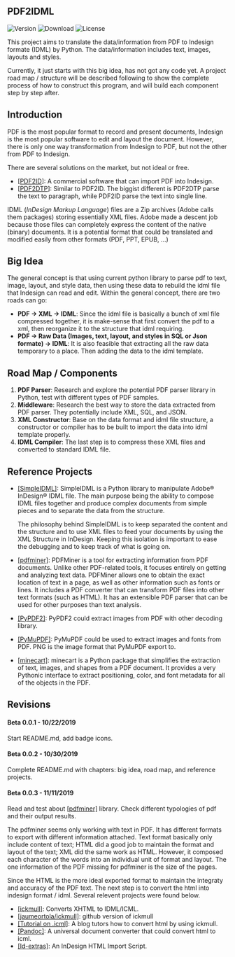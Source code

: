 ## PDF2IDML

![Version](https://img.shields.io/badge/beta-0.0.1-orange)
![Download](https://img.shields.io/badge/download-2-blue)
![License](https://img.shields.io/badge/license-GNU%203.0-green)

This project aims to translate the data/information from PDF to Indesign formate (IDML) by Python. The data/information includes text, images, layouts and styles. 

Currently, it just starts with this big idea, has not got any code yet. A project road map / structure will be described following to show the complete process of how to construct this program, and will build each component step by step after.

## Introduction

PDF is the most popular format to record and present documents, Indesign is the most popular software to edit and layout the document. However, there is only one way transformation from Indesign to PDF, but not the other from PDF to Indesign. 

There are several solutions on the market, but not ideal or free. 
- [[PDF2ID](https://www.recosoft.com/products/pdf2id/)]: A commercial software that can import PDF into Indesign.  
- [[PDF2DTP](https://markzware.com/products/pdf2dtp/)]: Similar to PDF2ID. The biggist different is PDF2DTP parse the text to paragraph, while PDF2ID parse the text into single line.  

IDML (*InDesign Markup Language*) files are a Zip archives (Adobe calls them packages) storing essentially XML files. Adobe made a descent job because those files can completely express the content of the native (binary) documents. It is a potential format that could be translated and modified easily from other formats (PDF, PPT, EPUB, ...)

## Big Idea

The general concept is that using current python library to parse pdf to text, image, layout, and style data, then using these data to rebuild the idml file that Indesign can read and edit. Within the general concept, there are two roads can go:

- __PDF -> XML -> IDML__: Since the idml file is basically a bunch of xml file compressed together, it is make-sense that first convert the pdf to a xml, then reorganize it to the structure that idml requiring. 
- __PDF -> Raw Data (Images, text, layout, and styles in SQL or Json formate) -> IDML__:  It is also feasible that extracting all the raw data temporary to a place. Then adding the data to the idml template.

## Road Map / Components

1. **PDF Parser**: Research and explore the potential PDF parser library in Python, test with different types of PDF samples.
2. **Middleware**: Research the best way to store the data extracted from PDF parser. They potentially include XML, SQL, and JSON.
3. **XML Constructor**: Base on the data format and idml file structure, a constructor or compiler has to be built to import the data into idml template properly.
4. **IDML Compiler**: The last step is to compress these XML files and converted to standard IDML file.



## Reference Projects

- [[SimpleIDML]](https://github.com/Starou/SimpleIDML): SimpleIDML is a Python library to manipulate Adobe® InDesign® IDML file. The main purpose being the ability to compose IDML files together and produce complex documents from simple pieces and to separate the data from the structure.

  The philosophy behind SimpleIDML is to keep separated the content and the structure and to use XML files to feed your documents by using the XML Structure in InDesign. Keeping this isolation is important to ease the debugging and to keep track of what is going on.

- [[pdfminer]](https://github.com/euske/pdfminer/): PDFMiner is a tool for extracting information from PDF documents. Unlike other PDF-related tools, it focuses entirely on getting and analyzing text data. PDFMiner allows one to obtain the exact location of text in a page, as well as other information such as fonts or lines. It includes a PDF converter that can transform PDF files into other text formats (such as HTML). It has an extensible PDF parser that can be used for other purposes than text analysis.

- [[PyPDF2]](https://github.com/mstamy2/PyPDF2): PyPDF2 could extract images from PDF with other decoding library.

- [[PyMuPDF]](https://github.com/pymupdf/PyMuPDF): PyMuPDF could be used to extract images and fonts from PDF. PNG is the image format that PyMuPDF export to.

- [[minecart]](https://github.com/felipeochoa/minecart): minecart is a Python package that simplifies the extraction of text, images, and shapes from a PDF document. It provides a very Pythonic interface to extract positioning, color, and font metadata for all of the objects in the PDF.



## Revisions

#### Beta 0.0.1 - 10/22/2019

Start README.md, add badge icons.

#### Beta 0.0.2 - 10/30/2019

Complete README.md with chapters: big idea, road map, and reference projects.

#### Beta 0.0.3 - 11/11/2019

Read and test about [[pdfminer]](https://github.com/euske/pdfminer/) library. Check different typologies of pdf and their output results. 

The pdfminer seems only working with text in PDF. It has different formats to export with different information attached. Text format basically only include content of text; HTML did a good job to maintain the format and layout of the text; XML did the same work as HTML. However, it composed each character of the words into an individual unit of format and layout. The one information of the PDF missing for pdfminer is the size of the pages.

Since the HTML is the more ideal exported format to maintain the integraty and accuracy of the PDF text. The next step is to convert the html into indesign format / idml. Several relevent projects were found below.

- [[ickmull]](https://code.google.com/archive/p/ickmull/): Converts XHTML to IDML/ICML.
- [[jaumeortola/ickmull]](https://github.com/jaumeortola/ickmull/tree/ickmull/ickmull): github version of ickmull
- [[Tutorial on .icml]](https://vishmili.wordpress.com/papers-on-publishing/ickmull/): A blog tutors how to convert html by using ickmull.
- [[Pandoc]](https://pandoc.org/): A universal document converter that could convert html to icml.
- [[Id-extras]](https://www.id-extras.com/html-import-script/): An InDesign HTML Import Script.






